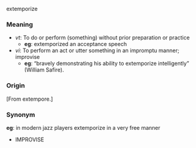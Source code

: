 extemporize
### Meaning
+ _vt_: To do or perform (something) without prior preparation or practice
    + __eg__: extemporized an acceptance speech
+ _vi_: To perform an act or utter something in an impromptu manner; improvise
    + __eg__: “bravely demonstrating his ability to extemporize intelligently” (William Safire).

### Origin

[From extempore.]

### Synonym

__eg__: in modern jazz players extemporize in a very free manner

+ IMPROVISE


